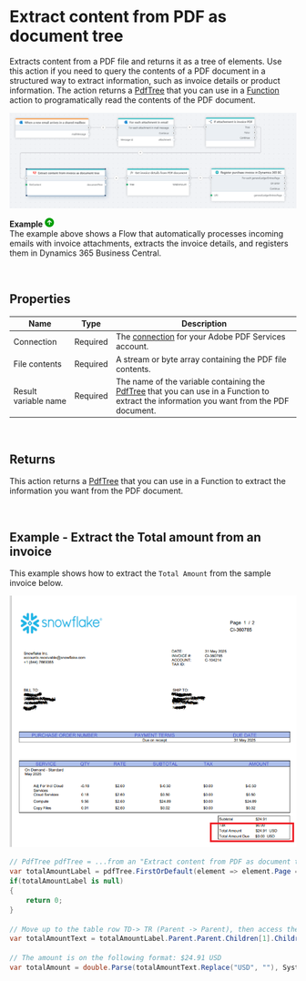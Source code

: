 # Extract content from PDF as document tree

Extracts content from a PDF file and returns it as a tree of elements.
Use this action if you need to query the contents of a PDF document in a structured way to extract information, such as invoice details or product information. 
The action returns a [PdfTree](./apis/pdf-tree.md) that you can use in a [Function](../built-in/function.md) action to programatically read the contents of the PDF document.

![img](/images/flow/adobe-extract-pdf-content-as-document-tree.png)  

**Example** ![img](../../../../images/strz.jpg)  
The example above shows a Flow that automatically processes incoming emails with invoice attachments, extracts the invoice details, and registers them in Dynamics 365 Business Central.

<br/>

## Properties

| Name                 | Type        | Description             |
|----------------------|-------------|-------------------------|
| Connection           | Required    | The [connection](./adobe-connection.md) for your Adobe PDF Services account.  |
| File contents        | Required    | A stream or byte array containing the PDF file contents. |
| Result variable name | Required    | The name of the variable containing the [PdfTree](./apis/pdf-tree.md) that you can use in a Function to extract the information you want from the PDF document.  |

<br/>

## Returns
This action returns a [PdfTree](./apis/pdf-tree.md) that you can use in a Function to extract the information you want from the PDF document.

<br/>

## Example - Extract the Total amount from an invoice

This example shows how to extract the `Total Amount` from the sample invoice below.

![img](/images/flow/snowflake-sample-invoice.png)

```csharp
// PdfTree pdfTree = ...from an "Extract content from PDF as document tree" action
var totalAmountLabel = pdfTree.FirstOrDefault(element => element.Page == 0 && element.Value == "Total Amount");
if(totalAmountLabel is null)
{
    return 0;
}

// Move up to the table row TD-> TR (Parent -> Parent), then access the second row of the TR (Children[1]) and then get the value of the object in the TD cell (Children[0].Value)
var totalAmountText = totalAmountLabel.Parent.Parent.Children[1].Children[0].Value;

// The amount is on the following format: $24.91 USD
var totalAmount = double.Parse(totalAmountText.Replace("USD", ""), System.Globalization.NumberStyles.Currency, System.Globalization.CultureInfo.CreateSpecificCulture("en-US"));
```